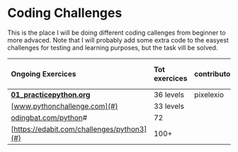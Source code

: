 # Coding Challenges

This is the place I will be doing different coding callenges from beginner to more advaced.
Note that I will probably add some extra code to the easyest challenges for testing and learning purposes, but the task vill be solved.

| Ongoing Exercices  	                 | Tot exercices	| contributors	| solved 	| rest      | currenty working on  |
|:---	                                 |:---	          |:---	          |:---	    |:---	      |:--           |
| [**01_practicepython.org**](https://github.com/pixelexio/CodingChallenges/tree/master/01%20-%20practicepython_org)  	           | 36 levels  	  | pixelexio     | 76      | 28        |     1        | 
| [www.pythonchallenge.com](#)  	           | 33 levels      |              	| 72      | 72        |             |
| [odingbat.com/python]()#     	           | 72             |   	          |   	    |    	      |             |   
|[https://edabit.com/challenges/python3](#) | 100+           |              | 0       |           |          |
